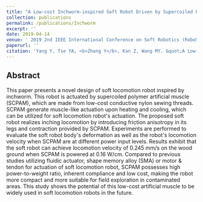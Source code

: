 ```yaml
---
title: "A Low-cost Inchworm-inspired Soft Robot Driven by Supercoiled Polymer Artificial Muscle"
collection: publications
permalink: /publications/Inchworm
excerpt: ''
date: 2019-04-14
venue: ' 2019 2nd IEEE International Conference on Soft Robotics (RoboSoft)'
paperurl: ''
citation: 'Yang Y, Tse YA, <b>Zhang Y</b>, Kan Z, Wang MY. &quot;A Low-cost Inchworm-inspired Soft Robot Driven by Supercoiled Polymer Artificial Muscle&quot;. In 2019 2nd IEEE International Conference on Soft Robotics (RoboSoft) 2019 Apr 14 (pp. 161-166). IEEE.'
---
```



## Abstract

This paper presents a novel design of soft locomotion robot inspired by inchworm. This robot is actuated by supercoiled polymer artificial muscle (SCPAM), which are made from low-cost conductive nylon sewing threads. SCPAM generate muscle-like actuation upon heating and cooling, which can be utilized for soft locomotion robot's actuation. The proposed soft robot realizes inching locomotion by introducing friction anisotropy in its legs and contraction provided by SCPAM. Experiments are performed to evaluate the soft robot body's deformation as well as the robot's locomotion velocity when SCPAM are at different power input levels. Results exhibit that the soft robot can achieve locomotion velocity of 0.245 mm/s on the wood ground when SCPAM is powered at 0.16 W/cm. Compared to previous studies utilizing fluidic actuator, shape memory alloy (SMA) or motor & tendon for actuation of soft locomotion robot, SCPAM possesses high power-to-weight ratio, inherent compliance and low cost, making the robot more compact and more suitable for field exploration in contaminated areas. This study shows the potential of this low-cost artificial muscle to be widely used in soft locomotion robots in the future.